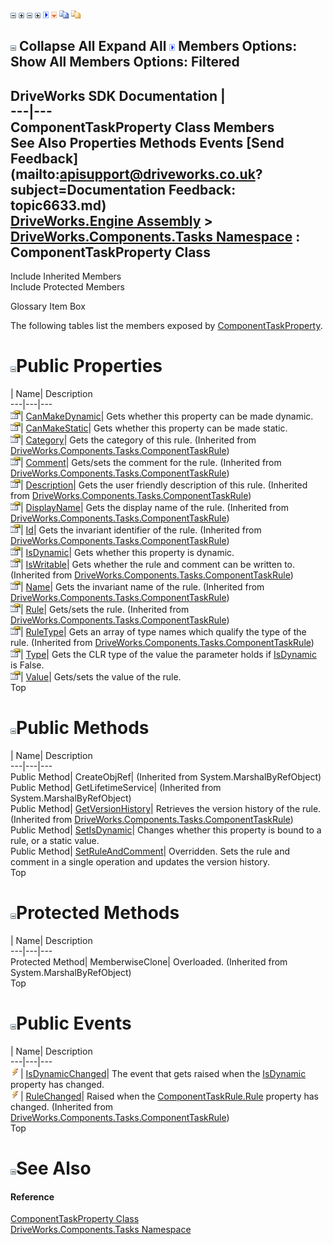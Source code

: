 ![](dotnetimages/collapse.gif) ![](dotnetimages/expand.gif) ![](dotnetimages/collapse.gif) ![](dotnetimages/expand.gif) ![](dotnetimages/drpdown.gif) ![](dotnetimages/drpdown_orange.gif) ![](dotnetimages/copycode.gif) ![](dotnetimages/copycodeHighlight.gif)

![](dotnetimages/collapse.gif) Collapse All Expand All ![](dotnetimages/drpdown.gif) Members Options: Show All  Members Options: Filtered   
---  
DriveWorks SDK Documentation  |   
---|---  
ComponentTaskProperty Class Members   
See Also Properties Methods Events [Send Feedback](mailto:apisupport@driveworks.co.uk?subject=Documentation Feedback: topic6633.md)  
[DriveWorks.Engine Assembly](topic2156.md) > [DriveWorks.Components.Tasks Namespace](topic6391.md) : ComponentTaskProperty Class  
---  
  
Include Inherited Members    
Include Protected Members  


Glossary Item Box

The following tables list the members exposed by [ComponentTaskProperty](topic6633.md).

# ![](dotnetimages/collapse.gif)Public Properties

| Name| Description  
---|---|---  
![Public Property](dotnetimages/publicProperty.gif)| [CanMakeDynamic](topic6641.md)| Gets whether this property can be made dynamic.   
![Public Property](dotnetimages/publicProperty.gif)| [CanMakeStatic](topic6642.md)| Gets whether this property can be made static.   
![Public Property](dotnetimages/publicProperty.gif)| [Category](topic6712.md)| Gets the category of this rule. (Inherited from [DriveWorks.Components.Tasks.ComponentTaskRule](topic6704.md))  
![Public Property](dotnetimages/publicProperty.gif)| [Comment](topic6713.md)| Gets/sets the comment for the rule. (Inherited from [DriveWorks.Components.Tasks.ComponentTaskRule](topic6704.md))  
![Public Property](dotnetimages/publicProperty.gif)| [Description](topic6714.md)| Gets the user friendly description of this rule. (Inherited from [DriveWorks.Components.Tasks.ComponentTaskRule](topic6704.md))  
![Public Property](dotnetimages/publicProperty.gif)| [DisplayName](topic6715.md)| Gets the display name of the rule. (Inherited from [DriveWorks.Components.Tasks.ComponentTaskRule](topic6704.md))  
![Public Property](dotnetimages/publicProperty.gif)| [Id](topic6716.md)| Gets the invariant identifier of the rule. (Inherited from [DriveWorks.Components.Tasks.ComponentTaskRule](topic6704.md))  
![Public Property](dotnetimages/publicProperty.gif)| [IsDynamic](topic6643.md)| Gets whether this property is dynamic.   
![Public Property](dotnetimages/publicProperty.gif)| [IsWritable](topic6717.md)| Gets whether the rule and comment can be written to. (Inherited from [DriveWorks.Components.Tasks.ComponentTaskRule](topic6704.md))  
![Public Property](dotnetimages/publicProperty.gif)| [Name](topic6718.md)| Gets the invariant name of the rule. (Inherited from [DriveWorks.Components.Tasks.ComponentTaskRule](topic6704.md))  
![Public Property](dotnetimages/publicProperty.gif)| [Rule](topic6719.md)| Gets/sets the rule. (Inherited from [DriveWorks.Components.Tasks.ComponentTaskRule](topic6704.md))  
![Public Property](dotnetimages/publicProperty.gif)| [RuleType](topic6720.md)| Gets an array of type names which qualify the type of the rule. (Inherited from [DriveWorks.Components.Tasks.ComponentTaskRule](topic6704.md))  
![Public Property](dotnetimages/publicProperty.gif)| [Type](topic6644.md)| Gets the CLR type of the value the parameter holds if [IsDynamic](topic6643.md) is False.   
![Public Property](dotnetimages/publicProperty.gif)| [Value](topic6645.md)| Gets/sets the value of the rule.   
Top

# ![](dotnetimages/collapse.gif)Public Methods

| Name| Description  
---|---|---  
Public Method| CreateObjRef|  (Inherited from System.MarshalByRefObject)  
Public Method| GetLifetimeService|  (Inherited from System.MarshalByRefObject)  
Public Method| [GetVersionHistory](topic6710.md)| Retrieves the version history of the rule. (Inherited from [DriveWorks.Components.Tasks.ComponentTaskRule](topic6704.md))  
Public Method| [SetIsDynamic](topic6639.md)| Changes whether this property is bound to a rule, or a static value.   
Public Method| [SetRuleAndComment](topic6640.md)| Overridden. Sets the rule and comment in a single operation and updates the version history.   
Top

# ![](dotnetimages/collapse.gif)Protected Methods

| Name| Description  
---|---|---  
Protected Method| MemberwiseClone| Overloaded. (Inherited from System.MarshalByRefObject)  
Top

# ![](dotnetimages/collapse.gif)Public Events

| Name| Description  
---|---|---  
![Public Event](dotnetimages/publicEvent.gif)| [IsDynamicChanged](topic6646.md)| The event that gets raised when the [IsDynamic](topic6643.md) property has changed.   
![Public Event](dotnetimages/publicEvent.gif)| [RuleChanged](topic6722.md)| Raised when the [ComponentTaskRule.Rule](topic6719.md) property has changed. (Inherited from [DriveWorks.Components.Tasks.ComponentTaskRule](topic6704.md))  
Top

# ![](dotnetimages/collapse.gif)See Also

#### Reference

[ComponentTaskProperty Class](topic6633.md)   
[DriveWorks.Components.Tasks Namespace](topic6391.md)


